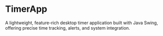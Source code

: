 # TimerApp
A lightweight, feature-rich desktop timer application built with Java Swing, offering precise time tracking, alerts, and system integration.
